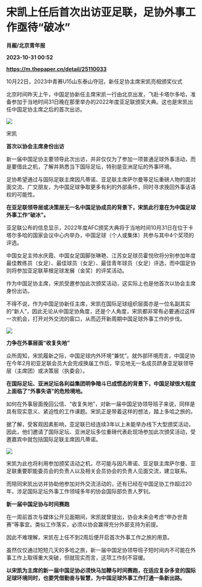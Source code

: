 # 宋凯上任后首次出访亚足联，足协外事工作亟待“破冰”
**肖赧/北京青年报**

**2023-10-31 00:52**

**https://m.thepaper.cn/detail/25110033**

10月22日，2023中青赛U15山东泰山夺冠，新任足协主席宋凯亮相颁奖仪式

北京时间昨天上午，中国足协新任主席宋凯一行由北京出发，飞赴卡塔尔多哈，准备参加于当地时间31日晚在那里举办的2022年度亚足联颁奖大典。这也是宋凯出任中国足协主席之后的首次出访。

![](https://imagecloud.thepaper.cn/thepaper/image/276/332/185.jpg)

宋凯

**首次以协会主席身份出访**

新一届中国足协主要领导此次出访，并非仅仅为了参加一项普通足球外事活动，而是要借此之机，了解并熟悉当下国际足坛，特别是亚洲足坛的外事环境。

足协希望通过与国际足联主席因凡蒂诺、亚足联主席萨尔曼等足坛重磅人物的面对面交流、广交朋友，为中国足球争取更多有利的外部条件，同时寻求挽回外事话语权的可能性。

**在亚足联领导层或决策层无一名中国足协成员的背景下，宋凯此行意在为中国足球外事工作“破冰”。**

亚足联公布的信息显示，2022年度AFC颁奖大典将于当地时间10月31日在位于卡塔尔多哈的国家会议中心内举办，中国足球（个人或集体）共参与其中4个奖项的评选。

中国女足主帅水庆霞、中国女足国脚张琳艳、江苏女足球员霍悦欣将分别参加年度最佳教练员（女足）、最佳球员（女足）、最佳青年球员（女足）评选，而中国足协则将参加亚足联草根足球发展（金奖）的评奖活动。

作为中国足协主席，宋凯受邀参加此次颁奖活动，这实际上也是他首次以协会主席身份出访。

不得不说，作为中国足协新任主席，宋凯在国际足球组织层面亦是一位名副其实的“新人”，因此无论从中国足协角度，还是个人角度，宋凯都非常有必要通过这样一次机会，打开对外交流的窗口，从而迈开新周期中国足球外事工作的步伐。

![](https://imagecloud.thepaper.cn/thepaper/image/276/332/186.jpg)

**力争在外事层面“收复失地”**

众所周知，宋凯履新之际，中国足球内外环境“兼忧”。就外部环境而言，中国足协在今年2月初亚足联会员大会完成换届工作后，罕见地无一名成员跻身亚足联领导层（主席团）或决策层（执委会）。

**在国际足坛、亚洲足坛各利益集团明争暗斗已成惯态的背景下，中国足球很大程度上面临了“外事失语”的危险境地。**

如何在外事层面挽回公信、“收复失地”，对新一届中国足协领导班子来说，同样是具有现实意义、紧迫性的工作课题。宋凯正是带着这样的想法，踏上多哈之旅的。

据了解，受客观因素影响，亚足联已经连续3年以上未能举办线下大型颁奖活动，因此，他们邀请了国际足坛、亚洲足坛多位重磅代表赴现场参加此次颁奖活动，受邀嘉宾中就包括国际足联主席因凡蒂诺。

![](https://imagecloud.thepaper.cn/thepaper/image/276/332/184.jpg)

宋凯为此也将利用参加颁奖活动之机，尽可能与因凡蒂诺、亚足联主席萨尔曼、亚足联重要职能委员会的负责人以及相关会员协会的负责人见面交流，建立联系。

而陪同宋凯出访并协助他参加对外交流活动的，还有已经在中国足协工作超过20年，涉足国际足坛外事工作领域多年的协会国际部负责人罗钊。

**新一届中国足协与时间赛跑**

在一周前首次与媒体公开见面期间，宋凯就曾提出，协会未来会考虑“申办世青赛”等事宜。类似工作落实，必须以协会赢得充分外部支持为前提。

因此不难理解，宋凯在上任不到2周后便开启首次外事工作之旅的用意。

虽然仅仅通过短短几天的多哈之旅，新一届中国足协领导班子短时间内不可能在外事工作上取得重大突破，但就现实而言，这项工作刻不容缓。

**以宋凯为主席的新一届中国足协必须快马加鞭与时间赛跑，在适应复杂多变的国际足球环境同时，也要凭借勤奋与智慧，为中国足球外事工作打通一条新出路。**